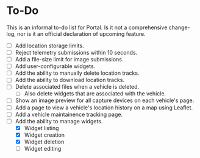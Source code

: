 # To-Do

This is an informal to-do list for Portal. Is it not a comprehensive change-log, nor is it an official declaration of upcoming feature.

- [ ] Add location storage limits.
- [ ] Reject telemetry submissions within 10 seconds.
- [ ] Add a file-size limit for image submissions.
- [ ] Add user-configurable widgets.
- [ ] Add the ability to manually delete location tracks.
- [ ] Add the ability to download location tracks.
- [ ] Delete associated files when a vehicle is deleted.
    - [ ] Also delete widgets that are associated with the vehicle.
- [ ] Show an image preview for all capture devices on each vehicle's page.
- [ ] Add a page to view a vehicle's location history on a map using Leaflet.
- [ ] Add a vehicle maintainence tracking page.
- [ ] Add the ability to manage widgets.
    - [X] Widget listing
    - [X] Widget creation
    - [X] Widget deletion
    - [ ] Widget editing

